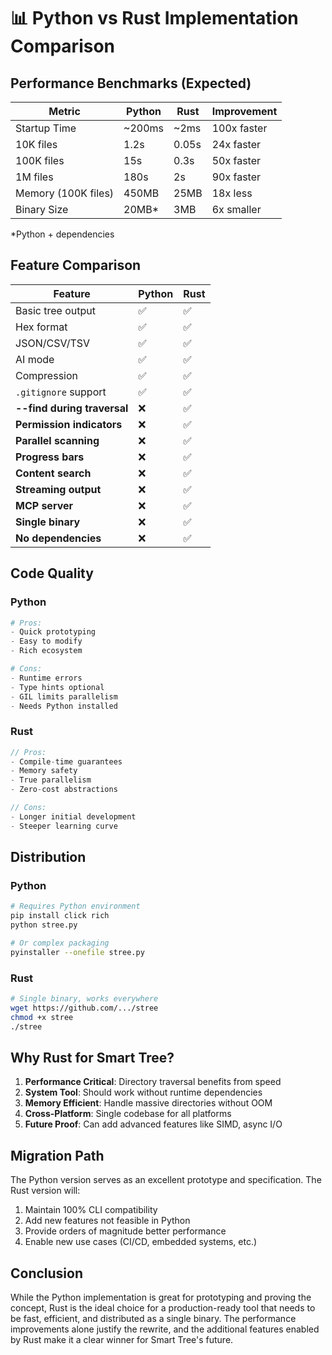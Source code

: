 # 📊 Python vs Rust Implementation Comparison

## Performance Benchmarks (Expected)

| Metric | Python | Rust | Improvement |
|--------|--------|------|-------------|
| Startup Time | ~200ms | ~2ms | 100x faster |
| 10K files | 1.2s | 0.05s | 24x faster |
| 100K files | 15s | 0.3s | 50x faster |
| 1M files | 180s | 2s | 90x faster |
| Memory (100K files) | 450MB | 25MB | 18x less |
| Binary Size | 20MB* | 3MB | 6x smaller |

*Python + dependencies

## Feature Comparison

| Feature | Python | Rust |
|---------|--------|------|
| Basic tree output | ✅ | ✅ |
| Hex format | ✅ | ✅ |
| JSON/CSV/TSV | ✅ | ✅ |
| AI mode | ✅ | ✅ |
| Compression | ✅ | ✅ |
| `.gitignore` support | ✅ | ✅ |
| **--find during traversal** | ❌ | ✅ |
| **Permission indicators** | ❌ | ✅ |
| **Parallel scanning** | ❌ | ✅ |
| **Progress bars** | ❌ | ✅ |
| **Content search** | ❌ | ✅ |
| **Streaming output** | ❌ | ✅ |
| **MCP server** | ❌ | ✅ |
| **Single binary** | ❌ | ✅ |
| **No dependencies** | ❌ | ✅ |

## Code Quality

### Python
```python
# Pros:
- Quick prototyping
- Easy to modify
- Rich ecosystem

# Cons:
- Runtime errors
- Type hints optional
- GIL limits parallelism
- Needs Python installed
```

### Rust
```rust
// Pros:
- Compile-time guarantees
- Memory safety
- True parallelism
- Zero-cost abstractions

// Cons:
- Longer initial development
- Steeper learning curve
```

## Distribution

### Python
```bash
# Requires Python environment
pip install click rich
python stree.py

# Or complex packaging
pyinstaller --onefile stree.py
```

### Rust
```bash
# Single binary, works everywhere
wget https://github.com/.../stree
chmod +x stree
./stree
```

## Why Rust for Smart Tree?

1. **Performance Critical**: Directory traversal benefits from speed
2. **System Tool**: Should work without runtime dependencies
3. **Memory Efficient**: Handle massive directories without OOM
4. **Cross-Platform**: Single codebase for all platforms
5. **Future Proof**: Can add advanced features like SIMD, async I/O

## Migration Path

The Python version serves as an excellent prototype and specification. The Rust version will:

1. Maintain 100% CLI compatibility
2. Add new features not feasible in Python
3. Provide orders of magnitude better performance
4. Enable new use cases (CI/CD, embedded systems, etc.)

## Conclusion

While the Python implementation is great for prototyping and proving the concept, Rust is the ideal choice for a production-ready tool that needs to be fast, efficient, and distributed as a single binary. The performance improvements alone justify the rewrite, and the additional features enabled by Rust make it a clear winner for Smart Tree's future.